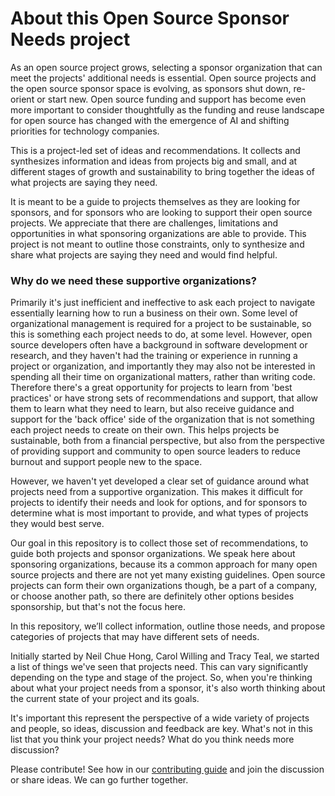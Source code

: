 # About this Open Source Sponsor Needs project 

As an open source project grows, selecting a sponsor organization that can meet the projects' additional needs is essential. Open source projects and the open source sponsor space is evolving, as sponsors shut down, re-orient or start new. Open source funding and support has become even more important to consider thoughtfully as the funding and reuse landscape for open source has changed with the emergence of AI and shifting priorities for technology companies. 

This is a project-led set of ideas and recommendations. It collects and synthesizes information and ideas from projects big and small, and at different stages of growth and sustainability to bring together the ideas of what projects are saying they need. 

It is meant to be a guide to projects themselves as they are looking for sponsors, and for sponsors who are looking to support their open source projects. We appreciate that there are challenges, limitations and opportunities in what sponsoring organizations are able to provide. This project is not meant to outline those constraints, only to synthesize and share what projects are saying they need and would find helpful. 

### Why do we need these supportive organizations? 

Primarily it's just inefficient and ineffective to ask each project to navigate essentially learning how to run a business on their own. Some level of organizational management is required for a project to be sustainable, so this is something each project needs to do, at some level. However, open source developers often have a background in software development or research, and they haven't had the training or experience in running a project or organization, and importantly they may also not be interested in spending all their time on organizational matters, rather than writing code. Therefore there's a great opportunity for projects to learn from 'best practices' or have strong sets of recommendations and support, that allow them to learn what they need to learn, but also receive guidance and support for the 'back office' side of the organization that is not something each project needs to create on their own. This helps projects be sustainable, both from a financial perspective, but also from the perspective of providing support and community to open source leaders to reduce burnout and support people new to the space.

However, we haven't yet developed a clear set of guidance around what projects need from a supportive organization. This makes it difficult for projects to identify their needs and look for options, and for sponsors to determine what is most important to provide, and what types of projects they would best serve. 

Our goal in this repository is to collect those set of recommendations, to guide both projects and sponsor organizations. We speak here about sponsoring organizations, because its a common approach for many open source projects and there are not yet many existing guidelines. Open source projects can form their own organizations though, be a part of a company, or choose another path, so there are definitely other options besides sponsorship, but that's not the focus here. 

In this repository, we’ll collect information, outline those needs, and propose categories of projects that may have different sets of needs. 

Initially started by Neil Chue Hong, Carol Willing and Tracy Teal, we started a list of things we've seen that projects need. This can vary significantly depending on the type and stage of the project. So, when you're thinking about what your project needs from a sponsor, it's also worth thinking about the current state of your project and its goals. 

It's important this represent the perspective of a wide variety of projects and people, so ideas, discussion and feedback are key. What's not in this list that you think your project needs? What do you think needs more discussion? 

Please contribute! See how in our [contributing guide](contributing.md) and join the discussion or share ideas. We can go further together.


